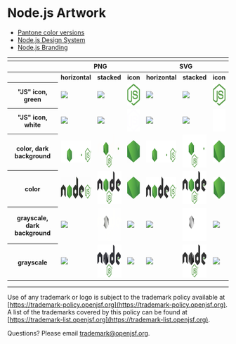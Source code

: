 # Node.js Artwork

- [Pantone color versions](./other/nodejs-pantone.zip)
- [Node.js Design System](https://www.figma.com/design/a10cjjw3MzvRQMPT9FP3xz/Node.js?node-id=337-7756)
- [Node.js Branding](https://nodejs.org/en/about/branding)

<table>
    <tr>
    	<th colspan="7"></th>
    </tr>
    <tr>
        <th width="120"></th>
        <th colspan="3">PNG</th>
        <th colspan="3">SVG</th>
    </tr>
    <tr>
        <th width="120"></th>
        <th>horizontal</th>
        <th>stacked</th>
        <th>icon</th>
        <th>horizontal</th>
        <th>stacked</th>
        <th>icon</th>
    </tr>
    <tr>
        <th>"JS" icon, green</th>
        <td><img src="../no_artwork_available.png"></td>
        <td><img src="../no_artwork_available.png"></td>
        <td><img src="./nodejs-js-icon-green.png" height="50"></td>
        <td><img src="../no_artwork_available.png"></td>
        <td><img src="../no_artwork_available.png"></td>
        <td><img src="./nodejs-js-icon-green.svg" height="50"></td>
    </tr>
    <tr>
        <th>"JS" icon, white</th>
        <td><img src="../no_artwork_available.png"></td>
        <td><img src="../no_artwork_available.png"></td>
        <td><img src="./nodejs-js-icon-white.png" height="50"></td>
        <td><img src="../no_artwork_available.png"></td>
        <td><img src="../no_artwork_available.png"></td>
        <td><img src="./nodejs-js-icon-white.svg" height="50"></td>
    </tr>
    <tr>
        <th>color, dark background</th>
        <td><img src="./nodejs-logo-horizontal-color-dark_background.png" height="50"></td>
        <td><img src="./nodejs-logo-stacked-color-dark_background.png" height="75"></td>
        <td><img src="./nodejs-icon.png" height="50"></td>
        <td><img src="./nodejs-logo-horizontal-color-dark_background.svg" height="50"></td>
        <td><img src="./nodejs-logo-stacked-color-dark_background.svg" height="75"></td>
        <td><img src="./nodejs-icon.svg" height="50"></td>
    </tr>  
    <tr>
        <th>color</th>
        <td><img src="./nodejs-logo-horizontal-color.png" height="50"></td>
        <td><img src="./nodejs-logo-stacked-color.png" height="75"></td>
        <td><img src="./nodejs-icon.png" height="50"></td>
        <td><img src="./nodejs-logo-horizontal-color.svg" height="50"></td>
        <td><img src="./nodejs-logo-stacked-color.svg" height="75"></td>
        <td><img src="./nodejs-icon.svg" height="50"></td>
    </tr>
    <tr>
        <th>grayscale, dark background</th>
        <td><img src="../no_artwork_available.png"></td>
        <td><img src="./nodejs-logo-stacked-greyscale-dark_background.png" height="75"></td>
        <td><img src="../no_artwork_available.png"></td>
        <td><img src="../no_artwork_available.png"></td>
        <td><img src="./nodejs-logo-stacked-greyscale-dark_background.svg" height="75"></td>
        <td><img src="../no_artwork_available.png"></td>
    </tr>
    <tr>
        <th>grayscale</th>
        <td><img src="../no_artwork_available.png"></td>
        <td><img src="./nodejs-logo-stacked-greyscale.png" height="75"></td>
        <td><img src="../no_artwork_available.png"></td>
        <td><img src="../no_artwork_available.png"></td>
        <td><img src="./nodejs-logo-stacked-greyscale.svg" height="75"></td>
        <td><img src="../no_artwork_available.png"></td>
    </tr>
</table>

---

Use of any trademark or logo is subject to the trademark policy available at [https://trademark-policy.openjsf.org](https://trademark-policy.openjsf.org). A list of the trademarks covered by this policy can be found at [https://trademark-list.openjsf.org](https://trademark-list.openjsf.org).

Questions? Please email [trademark@openjsf.org](mailto:trademark@openjsf.org).
